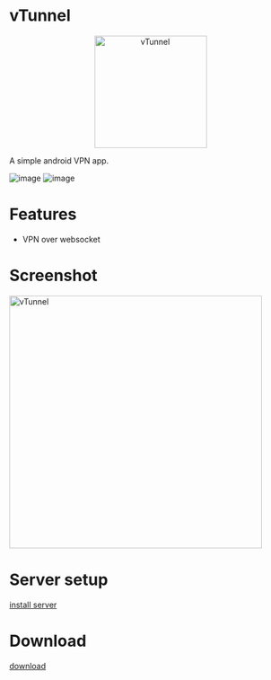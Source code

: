 # vTunnel
<p align="center">
	<img src="https://raw.githubusercontent.com/net-byte/vTunnel/main/Icon.png" alt="vTunnel" width="200">
</p>

A simple android VPN app.

![image](https://img.shields.io/badge/License-MIT-orange)
![image](https://img.shields.io/badge/License-Anti--996-red)

# Features
* VPN over websocket

# Screenshot
<p>
	<img src="https://raw.githubusercontent.com/net-byte/vTunnel/main/Screenshot.png" alt="vTunnel" width="450">
</p>

# Server setup
[install server](https://github.com/net-byte/vtun)


# Download
[download](https://github.com/net-byte/vTunnel/releases)

